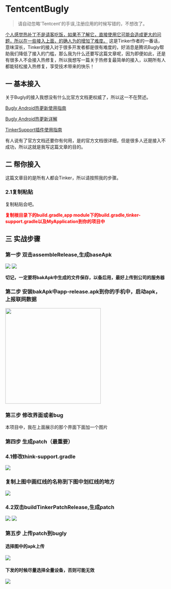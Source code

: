 # TentcentBugly
>请自动忽略'Tentcent'的手误,注册应用的时候写错的，不想改了。

[个人感觉热补丁不是请客吃饭，如果不了解它，直接使用它可能会造成更大的问题，所以在一些接入上面，的确人为的增加了难度。](https://github.com/WeMobileDev/article/blob/master/Tinker%EF%BC%9A%E6%8A%80%E6%9C%AF%E7%9A%84%E5%88%9D%E5%BF%83%E4%B8%8E%E5%9D%9A%E6%8C%81.md)
这是Tinker作者的一番话，意味深长，Tinker的接入对于很多开发者都是很有难度的，好消息是腾讯Bugly帮助我们降低了接入的门槛，那么我为什么还要写这篇文章呢，因为即便如此，还是有很多人不会接入热修复，所以我想写一篇关于热修复最简单的接入，以期所有人都能轻松接入热修复，享受技术带来的快乐！
## 一 基本接入
关于Bugly的接入我想没有什么比官方文档更权威了，所以这一不在赘述。

[Bugly Android热更新使用指南](https://bugly.qq.com/docs/user-guide/instruction-manual-android-hotfix/?v=20180119105842)

[Bugly Android热更新详解](https://bugly.qq.com/docs/user-guide/instruction-manual-android-hotfix-demo/?v=20170912151050)

[TinkerSupport插件使用指南](https://bugly.qq.com/docs/utility-tools/plugin-gradle-hotfix/?v=20170912151050)

有人说有了官方文档还要你有何用，是的官方文档很详细，但是很多人还是接入不成功，所以这就是我写这篇文章的目的。

## 二 帮你接入
这篇文章目的是所有人都会Tinker，所以请按照我的步骤。
### 2.1复制粘贴
复制粘贴会吧。

**<font color=red>复制根目录下的build.gradle,app module下的build.gradle,tinker-support.gradle以及MyApplication到你的项目中</font>**
## 三 实战步骤
### 第一步 双击assembleRelease,生成baseApk
![](https://github.com/ainiyiwan/TentcentBugly/blob/master/png/assemble_release.png)
![](https://github.com/ainiyiwan/TentcentBugly/blob/master/png/bakApk.jpg)

**切记，一定要将bakApk中生成的文件保存，以备后用，最好上传到公司的服务器**
### 第二步 安装bakApk中app-release.apk到你的手机中，启动apk，上报联网数据
<img src="https://github.com/ainiyiwan/TentcentBugly/blob/master/png/before.png" width = "300"/>

### 第三步 修改界面或者bug
本项目中，我在上面展示的那个界面下面加一个图片
### 第四步 生成patch（最重要）
### 4.1修改think-support.gradle
![](https://github.com/ainiyiwan/TentcentBugly/blob/master/png/copy_name.jpg)

### 复制上图中画红线的名称到下图中划红线的地方

![](https://github.com/ainiyiwan/TentcentBugly/blob/master/png/paste_name.jpg)

### 4.2双击buildTinkerPatchRelease,生成patch
![](https://github.com/ainiyiwan/TentcentBugly/blob/master/png/buildTinkerPatchRelease.jpg)
![](https://github.com/ainiyiwan/TentcentBugly/blob/master/png/patch.jpg)

### 第五步 上传patch到bugly
#### 选择图中的apk上传
![](https://github.com/ainiyiwan/TentcentBugly/blob/master/png/upload_patch.jpg)
#### 下发的时候尽量选择全量设备，否则可能无效
![](https://github.com/ainiyiwan/TentcentBugly/blob/master/png/all_divce.jpg)

